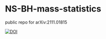# NS-BH-mass-statistics
public repo for arXiv:2111.01815

[![DOI](https://zenodo.org/badge/483257950.svg)](https://zenodo.org/badge/latestdoi/483257950)
